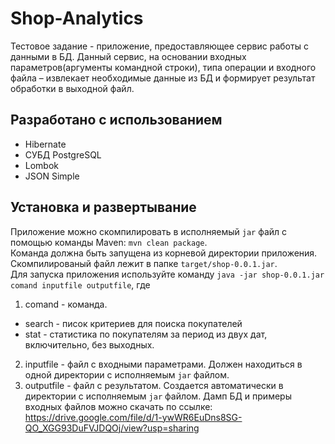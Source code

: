 # Shop-Analytics
Тестовое задание - приложение, предоставляющее сервис работы с данными в БД. Данный сервис, на
основании входных параметров(аргументы командной строки), типа операции и входного файла – извлекает
необходимые данные из БД и формирует результат обработки в выходной файл. 
## Разработано с использованием
* Hibernate
* СУБД PostgreSQL
* Lombok
* JSON Simple
## Установка и развертывание
Приложение можно скомпилировать в исполняемый `jar` файл с помощью команды Maven:
`mvn clean package`.</br>
Команда должна быть запущена из корневой директории приложения. Скомпилированый файл лежит в папке `target/shop-0.0.1.jar`.
</br>
Для запуска приложения используйте команду `java -jar shop-0.0.1.jar comand inputfile outputfile`, где
1. comand - команда. 
  * search - писок критериев для поиска покупателей
  * stat - статистика по покупателям за период из двух дат, включительно, без выходных.
2. inputfile - файл с входными параметрами. Должен находиться в одной директории с исполняемым `jar` файлом.
3. outputfile - файл с результатом. Создается автоматически в директории с исполняемым `jar` файлом.
Дамп БД и примеры входных файлов можно скачать по ссылке: https://drive.google.com/file/d/1-ywWR6EuDns8SG-QO_XGG93DuFVJDQOj/view?usp=sharing
